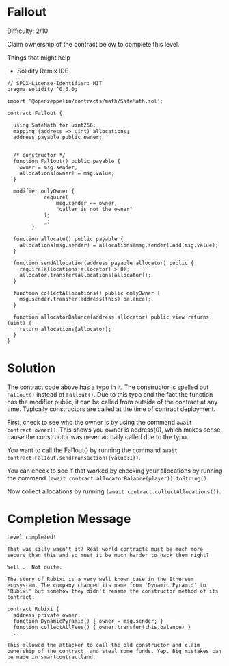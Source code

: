 # Fallout
Difficulty: 2/10

Claim ownership of the contract below to complete this level.

Things that might help

* Solidity Remix IDE


``` Solidity
// SPDX-License-Identifier: MIT
pragma solidity ^0.6.0;

import '@openzeppelin/contracts/math/SafeMath.sol';

contract Fallout {
  
  using SafeMath for uint256;
  mapping (address => uint) allocations;
  address payable public owner;


  /* constructor */
  function Fal1out() public payable {
    owner = msg.sender;
    allocations[owner] = msg.value;
  }

  modifier onlyOwner {
	        require(
	            msg.sender == owner,
	            "caller is not the owner"
	        );
	        _;
	    }

  function allocate() public payable {
    allocations[msg.sender] = allocations[msg.sender].add(msg.value);
  }

  function sendAllocation(address payable allocator) public {
    require(allocations[allocator] > 0);
    allocator.transfer(allocations[allocator]);
  }

  function collectAllocations() public onlyOwner {
    msg.sender.transfer(address(this).balance);
  }

  function allocatorBalance(address allocator) public view returns (uint) {
    return allocations[allocator];
  }
}
```


# Solution
The contract code above has a typo in it. The constructor is spelled out `Fal1out()` instead of `Fallout()`. Due to this typo and the fact the function has the modifier public, it can be called from outside of the contract at any time. Typically constructors are called at the time of contract deployment.

First, check to see who the owner is by using the command `await contract.owner()`. This shows you owner is address(0), which makes sense, cause the constructor was never actually called due to the typo.

You want to call the Fal1out() by running the command 
`await contract.Fal1out.sendTransaction({value:1})`.

You can check to see if that worked by checking your allocations by running the command `(await contract.allocatorBalance(player)).toString()`.

Now collect allocations by running `(await contract.collectAllocations())`.


# Completion Message
```
Level completed!

That was silly wasn't it? Real world contracts must be much more secure than this and so must it be much harder to hack them right?

Well... Not quite.

The story of Rubixi is a very well known case in the Ethereum ecosystem. The company changed its name from 'Dynamic Pyramid' to 'Rubixi' but somehow they didn't rename the constructor method of its contract:

contract Rubixi {
  address private owner;
  function DynamicPyramid() { owner = msg.sender; }
  function collectAllFees() { owner.transfer(this.balance) }
  ...

This allowed the attacker to call the old constructor and claim ownership of the contract, and steal some funds. Yep. Big mistakes can be made in smartcontractland.
```

